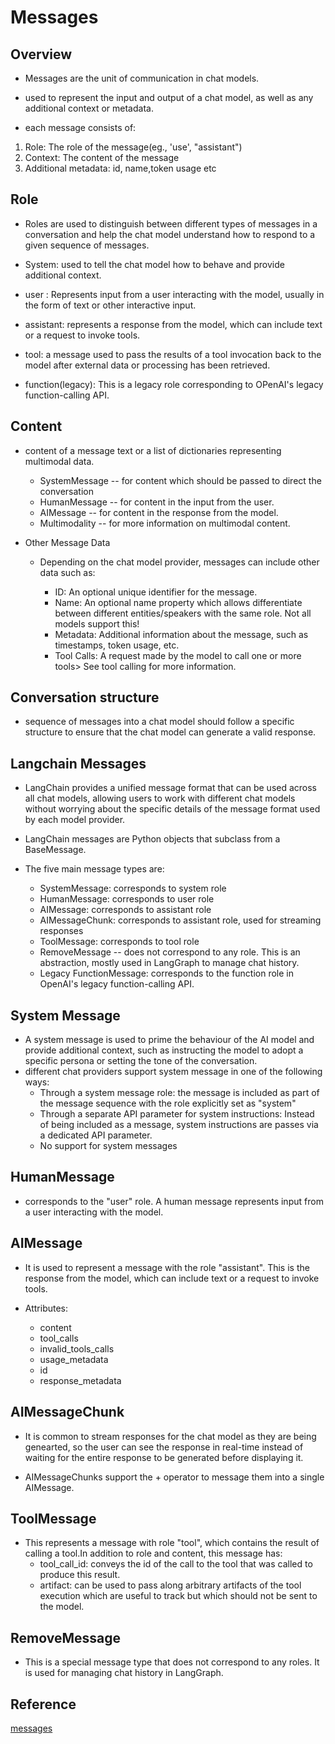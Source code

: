 # Messages

## Overview 

- Messages are the unit of communication in chat models.
- used to represent the input and output of a chat model, as well as any additional context or metadata.

- each message consists of:
1. Role: The role of the message(eg., 'use', "assistant")
2. Context: The content of the message
3. Additional metadata: id, name,token usage etc

## Role
* Roles are used to distinguish between different types of messages in a conversation and help the chat model understand how to respond to a given sequence of messages.

 * System: used to tell the chat model how to behave and provide additional context. 
 * user : Represents input from a user interacting with the model, usually in the form of text or other interactive input.
 * assistant: represents a response from the model, which can include text or a request to invoke tools.
 * tool: a message used to pass the results of a tool invocation back to the model after external data or processing has been retrieved.
 * function(legacy): This is a legacy role corresponding to OPenAI's legacy function-calling API.

## Content
- content of a message text or a list of dictionaries representing multimodal data.


    * SystemMessage -- for content which should be passed to direct the conversation
    * HumanMessage -- for content in the input from the user.
    * AIMessage -- for content in the response from the model.
    * Multimodality -- for more information on multimodal content.

* Other Message Data

    * Depending on the chat model provider, messages can include other data such as:

        * ID: An optional unique identifier for the message.
        * Name: An optional name property which allows differentiate between different entities/speakers with the same role. Not all models support this!
        * Metadata: Additional information about the message, such as timestamps, token usage, etc.
        * Tool Calls: A request made by the model to call one or more tools> See tool calling for more information.

## Conversation structure
- sequence of messages into a chat model should follow a specific structure to ensure that the chat model can generate a valid response.

## Langchain Messages
- LangChain provides a unified message format that can be used across all chat models, allowing users to work with different chat models without worrying about the specific details of the message format used by each model provider.

- LangChain messages are Python objects that subclass from a BaseMessage.

- The five main message types are:

    - SystemMessage: corresponds to system role
    - HumanMessage: corresponds to user role
    - AIMessage: corresponds to assistant role
    - AIMessageChunk: corresponds to assistant role, used for streaming responses
    - ToolMessage: corresponds to tool role
    - RemoveMessage -- does not correspond to any role. This is an abstraction, mostly used in LangGraph to manage chat history.
    - Legacy FunctionMessage: corresponds to the function role in OpenAI's legacy function-calling API.
## System Message

- A system message is used to prime the behaviour of the AI model and provide additional context, such as instructing the model to adopt a specific persona or setting the tone of the conversation.
- different chat providers support system message in one of the following ways:
    - Through a system message role: the message is included as part of the message sequence with the role explicitly set as "system"
    - Through a separate API parameter for system instructions: Instead of being included as a message, system instructions are passes via a dedicated API parameter.
    - No support for system messages

## HumanMessage
- corresponds to the "user" role. A human message represents input from a user interacting with the model.
## AIMessage
- It is used to represent a message with the role "assistant". This is the response from the model, which can include text or a request to invoke tools.

- Attributes:
    - content
    - tool_calls
    - invalid_tools_calls
    - usage_metadata
    - id
    - response_metadata
## AIMessageChunk
- It is common to stream responses for the chat model as they are being genearted, so the user can see the response in real-time instead of waiting for the entire response to be generated before displaying it.

- AIMessageChunks support the + operator to message them into a single AIMessage.

## ToolMessage
- This represents a message with role "tool", which contains the result of calling a tool.In addition to role and content, this message has:
    - tool_call_id: conveys the id of the call to the tool that was called to produce this result.
    - artifact: can be used to pass along arbitrary artifacts of the tool execution which are useful to track but which should not be sent to the model.

## RemoveMessage
- This is a special message type that does not correspond to any roles. It is used for managing chat history in LangGraph.

## Reference

[messages](https://python.langchain.com/docs/concepts/messages/#toolmessage)